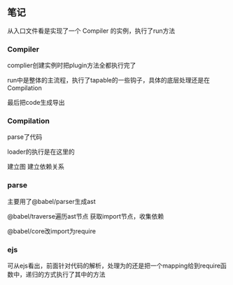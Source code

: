 ## 笔记

从入口文件看是实现了一个 Compiler 的实例，执行了run方法

### Compiler

complier创建实例时把plugin方法全都执行完了

run中是整体的主流程，执行了tapable的一些钩子，具体的底层处理还是在Compilation

最后把code生成导出

### Compilation

parse了代码

loader的执行是在这里的

建立图  建立依赖关系 

### parse

主要用了@babel/parser生成ast

@babel/traverse遍历ast节点 获取import节点，收集依赖

@babel/core改import为require

### ejs

可从ejs看出，前面针对代码的解析，处理为的还是把一个mapping给到require函数中，递归的方式执行了其中的方法
